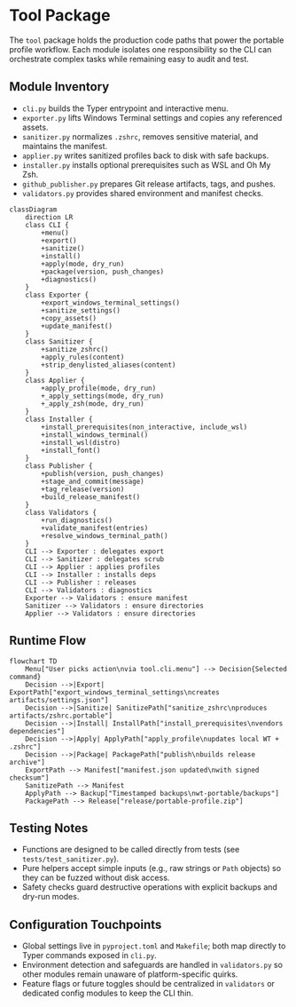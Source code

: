 # Tool Package

The `tool` package holds the production code paths that power the portable profile workflow. Each module isolates one responsibility so the CLI can orchestrate complex tasks while remaining easy to audit and test.

## Module Inventory

- `cli.py` builds the Typer entrypoint and interactive menu.
- `exporter.py` lifts Windows Terminal settings and copies any referenced assets.
- `sanitizer.py` normalizes `.zshrc`, removes sensitive material, and maintains the manifest.
- `applier.py` writes sanitized profiles back to disk with safe backups.
- `installer.py` installs optional prerequisites such as WSL and Oh My Zsh.
- `github_publisher.py` prepares Git release artifacts, tags, and pushes.
- `validators.py` provides shared environment and manifest checks.

```mermaid
classDiagram
    direction LR
    class CLI {
        +menu()
        +export()
        +sanitize()
        +install()
        +apply(mode, dry_run)
        +package(version, push_changes)
        +diagnostics()
    }
    class Exporter {
        +export_windows_terminal_settings()
        +sanitize_settings()
        +copy_assets()
        +update_manifest()
    }
    class Sanitizer {
        +sanitize_zshrc()
        +apply_rules(content)
        +strip_denylisted_aliases(content)
    }
    class Applier {
        +apply_profile(mode, dry_run)
        +_apply_settings(mode, dry_run)
        +_apply_zsh(mode, dry_run)
    }
    class Installer {
        +install_prerequisites(non_interactive, include_wsl)
        +install_windows_terminal()
        +install_wsl(distro)
        +install_font()
    }
    class Publisher {
        +publish(version, push_changes)
        +stage_and_commit(message)
        +tag_release(version)
        +build_release_manifest()
    }
    class Validators {
        +run_diagnostics()
        +validate_manifest(entries)
        +resolve_windows_terminal_path()
    }
    CLI --> Exporter : delegates export
    CLI --> Sanitizer : delegates scrub
    CLI --> Applier : applies profiles
    CLI --> Installer : installs deps
    CLI --> Publisher : releases
    CLI --> Validators : diagnostics
    Exporter --> Validators : ensure manifest
    Sanitizer --> Validators : ensure directories
    Applier --> Validators : ensure directories
```

## Runtime Flow

```mermaid
flowchart TD
    Menu["User picks action\nvia tool.cli.menu"] --> Decision{Selected command}
    Decision -->|Export| ExportPath["export_windows_terminal_settings\ncreates artifacts/settings.json"]
    Decision -->|Sanitize| SanitizePath["sanitize_zshrc\nproduces artifacts/zshrc.portable"]
    Decision -->|Install| InstallPath["install_prerequisites\nvendors dependencies"]
    Decision -->|Apply| ApplyPath["apply_profile\nupdates local WT + .zshrc"]
    Decision -->|Package| PackagePath["publish\nbuilds release archive"]
    ExportPath --> Manifest["manifest.json updated\nwith signed checksum"]
    SanitizePath --> Manifest
    ApplyPath --> Backup["Timestamped backups\nwt-portable/backups"]
    PackagePath --> Release["release/portable-profile.zip"]
```

## Testing Notes

- Functions are designed to be called directly from tests (see `tests/test_sanitizer.py`).
- Pure helpers accept simple inputs (e.g., raw strings or `Path` objects) so they can be fuzzed without disk access.
- Safety checks guard destructive operations with explicit backups and dry-run modes.

## Configuration Touchpoints

- Global settings live in `pyproject.toml` and `Makefile`; both map directly to Typer commands exposed in `cli.py`.
- Environment detection and safeguards are handled in `validators.py` so other modules remain unaware of platform-specific quirks.
- Feature flags or future toggles should be centralized in `validators` or dedicated config modules to keep the CLI thin.
